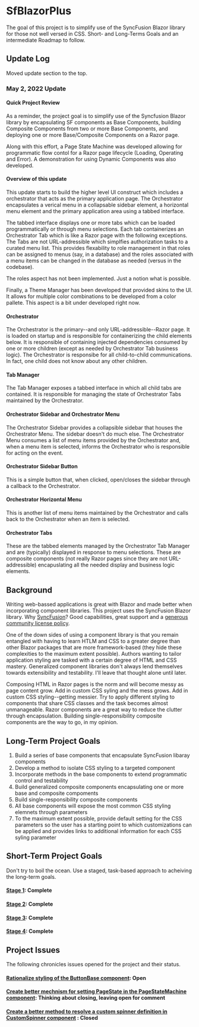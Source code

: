 # SfBlazorPlus
The goal of this project is to simplify use of the SyncFusion Blazor library for those not well versed in CSS.
Short- and Long-Terms Goals and an intermediate Roadmap to follow.

## Update Log
Moved update section to the top.

### May 2, 2022 Update
#### Quick Project Review
As a reminder, the project goal is to simplify use of the Syncfusion Blazor library by encapsulating SF components as Base Components, building Composite Components from two or more Base Components, and deploying one or more Base/Composite Components on a Razor page.

Along with this effort, a Page State Machine was developed allowing for programmatic flow contol for a Razor page lifecycle (Loading, Operating and Error). A demonstration for using Dynamic Components was also developed.

#### Overview of this update
This update starts to build the higher level UI construct which includes a orchestrator that acts as the primary application page. The Orchestrator encapsulates a verical menu in a collapsable sidebar element, a horizontal menu element and the primary application area using a tabbed interface.

The tabbed interface displays one or more tabs which can be loaded programmatically or through menu selections. Each tab containerizes an Orchestrator Tab which is like a Razor page with the following exceptions. The Tabs are not URL-addressible which simplfies authorization tasks to a curated menu list. This provides flexability to role management in that roles can be assigned to menus (say, in a database) and the roles associated with a menu items can be changed in the database as needed (versus in the codebase). 

The roles aspect has not been implemented. Just a notion what is possible.

Finally, a Theme Manager has been developed that provided skins to the UI. It allows for multiple color combinations to be developed from a color pallete. This aspect is a bit under developed right now.


#### Orchestrator
The Orchestrator is the primary--and only URL-addressible--Razor page. It is loaded on startup and is responsible for containerizing the child elements below. It is responsible of containing injected dependencies consumed by one or more children (except as needed by Orchestrator Tab business logic). The Orchestrator is responsibe for all child-to-child communications. In fact, one child does not know about any other children.

#### Tab Manager
The Tab Manager exposes a tabbed interface in which all child tabs are contained. It is responsible for managing the state of Orchestrator Tabs maintained by the Orchestrator.

#### Orchestrator Sidebar and Orchestrator Menu
The Orchestrator Sidebar provides a collapsible sidebar that houses the Orchestrator Menu. The sidebar doesn't do much else. The Orchestrator Menu consumes a list of menu items provided by the Orchestrator and, when a menu item is selected, informs the Orchestrator who is responsible for acting on the event.

#### Orchestrator Sidebar Button
This is a simple button that, when clicked, open/closes the sidebar through a callback to the Orchestrator.

#### Orchestrator Horizontal Menu
This is another list of menu items maintained by the Orchestrator and calls back to the Orchestrator when an item is selected.

#### Orchestrator Tabs
These are the tabbed elements managed by the Orchestrator Tab Manager and are (typically) displayed in response to menu selections. These are composite components (not really Razor pages since they are not URL-addressible) encapuslating all the needed display and business logic elements.


## Background
Writing web-bassed applications is great with Blazor and made better when incorporating component libraries. This
project uses the SyncFusion Blazor library. Why [SyncFusion](https://www.syncfusion.com/blazor-components)? Good capabilities, great support and a [generous community
license policy](https://www.syncfusion.com/products/communitylicense). 

One of the down sides of using a component library is that you remain entangled with having to learn HTLM and CSS to
a greater degree than other Blazor packages that are more framework-based (they hide these complexities to the maximum
extent possible). Authors wanting to tailor application styling are tasked with a certain degree of HTML and CSS mastery.
Generalized component libraries don't always lend themselves towards extensibility and testability. I'll leave that thought
alone until later.

Composing HTML in Razor pages is the norm and will become messy as page content grow. Add in custom CSS syling and the mess grows.
Add in custom CSS styling--getting messier. Try to apply different styling to components that share CSS classes and the task becomes 
almost unmanageable. Razor components are a great way to reduce the clutter through encapsulation. Building single-responsibility composite
components are the way to go, in my opinion.

## Long-Term Project Goals
1. Build a series of base components that encapsulate SyncFusion libaray components
2. Develop a method to isolate CSS styling to a targeted component
3. Incorporate methods in the base components to extend programmatic control and testability
4. Build generalized composite components encapsulating one or more base and composite compoments
5. Build single-responsibility composite components
6. All base components will expose the most common CSS styling elemnets through parameters
7. To the maximum extent possible, provide default setting for the CSS parameters so the user has a starting point to which customizations can be applied and provides links to additional information for each CSS syling parameter

## Short-Term Project Goals
Don't try to boil the ocean. Use a staged, task-based approach to acheiving the long-term goals.

#### [Stage 1](https://github.com/Code420SW/SfBlazorPlus/wiki/Stage-1): Complete
#### [Stage 2](https://github.com/Code420SW/SfBlazorPlus/wiki/Stage-2): Complete
#### [Stage 3](https://github.com/Code420SW/SfBlazorPlus/wiki/Stage-3): Complete
#### [Stage 4](https://github.com/Code420SW/SfBlazorPlus/wiki/Stage-4): Complete


## Project Issues
The following chronicles issues opened for the project and their status.

#### [Rationalize styling of the ButtonBase component](https://github.com/Code420SW/SfBlazorPlus/issues/2): Open
#### [Create better mechnism for setting PageState in the PageStateMachine component](https://github.com/Code420SW/SfBlazorPlus/issues/4): Thinking about closing, leaving open for comment
#### [Create a better method to resolve a custom spinner definition in CustomSpinner component](https://github.com/Code420SW/SfBlazorPlus/issues/6) : Closed
